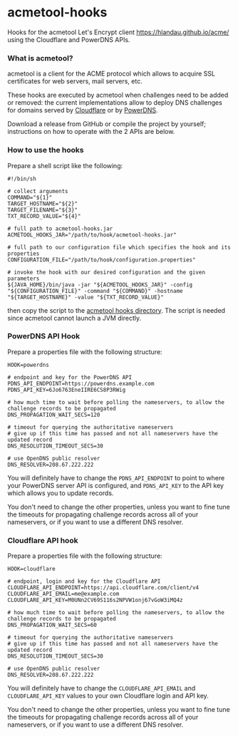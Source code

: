# acmetool-hooks
Hooks for the acmetool Let's Encrypt client https://hlandau.github.io/acme/ using the Cloudflare and PowerDNS APIs.


### What is acmetool?

acmetool is a client for the ACME protocol which allows to acquire SSL certificates for web servers, mail servers, etc.

These hooks are executed by acmetool when challenges need to be added or removed: the current implementations allow to deploy DNS challenges for domains served by [Cloudflare](https://api.cloudflare.com/) or by [PowerDNS](https://doc.powerdns.com/authoritative/http-api/index.html).

Download a release from GitHub or compile the project by yourself; instructions on how to operate with the 2 APIs are below.


### How to use the hooks

Prepare a shell script like the following:

```
#!/bin/sh

# collect arguments
COMMAND="${1}"
TARGET_HOSTNAME="${2}"
TARGET_FILENAME="${3}"
TXT_RECORD_VALUE="${4}"

# full path to acmetool-hooks.jar
ACMETOOL_HOOKS_JAR="/path/to/hook/acmetool-hooks.jar"

# full path to our configuration file which specifies the hook and its properties
CONFIGURATION_FILE="/path/to/hook/configuration.properties"

# invoke the hook with our desired configuration and the given parameters
${JAVA_HOME}/bin/java -jar "${ACMETOOL_HOOKS_JAR}" -config "${CONFIGURATION_FILE}" -command "${COMMAND}" -hostname "${TARGET_HOSTNAME}" -value "${TXT_RECORD_VALUE}"

```

then copy the script to the [acmetool hooks directory](https://github.com/hlandau/acme/blob/master/_doc/SCHEMA.md#hooks). The script is needed since acmetool cannot launch a JVM directly.

### PowerDNS API Hook

Prepare a properties file with the following structure:

```
HOOK=powerdns

# endpoint and key for the PowerDNS API
PDNS_API_ENDPOINT=https://powerdns.example.com
PDNS_API_KEY=6Jo6763EneIIRE6CS8P3RWig

# how much time to wait before polling the nameservers, to allow the challenge records to be propagated
DNS_PROPAGATION_WAIT_SECS=120

# timeout for querying the authoritative nameservers
# give up if this time has passed and not all nameservers have the updated record
DNS_RESOLUTION_TIMEOUT_SECS=30

# use OpenDNS public resolver
DNS_RESOLVER=208.67.222.222
```

You will definitely have to change the `PDNS_API_ENDPOINT` to point to where your PowerDNS server API is configured, and `PDNS_API_KEY` to the API key which allows you to update records.

You don't need to change the other properties, unless you want to fine tune the timeouts for propagating challenge records across all of your nameservers, or if you want to use a different DNS resolver.


### Cloudflare API hook

Prepare a properties file with the following structure:

```
HOOK=cloudflare

# endpoint, login and key for the Cloudflare API
CLOUDFLARE_API_ENDPOINT=https://api.cloudflare.com/client/v4
CLOUDFLARE_API_EMAIL=me@example.com
CLOUDFLARE_API_KEY=M0UNn2CV69S116s2NPVW1onj67vGoW3iMQ4z

# how much time to wait before polling the nameservers, to allow the challenge records to be propagated
DNS_PROPAGATION_WAIT_SECS=60

# timeout for querying the authoritative nameservers
# give up if this time has passed and not all nameservers have the updated record
DNS_RESOLUTION_TIMEOUT_SECS=30

# use OpenDNS public resolver
DNS_RESOLVER=208.67.222.222
```

You will definitely have to change the `CLOUDFLARE_API_EMAIL` and `CLOUDFLARE_API_KEY` values to your own Cloudflare login and API key.

You don't need to change the other properties, unless you want to fine tune the timeouts for propagating challenge records across all of your nameservers, or if you want to use a different DNS resolver.

